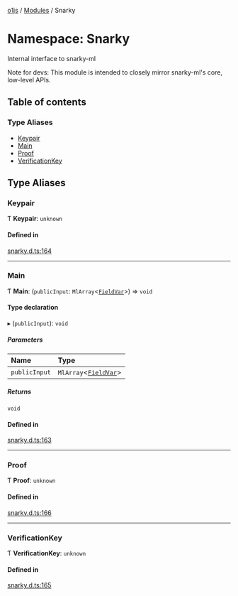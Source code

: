 [o1js](../README.md) / [Modules](../modules.md) / Snarky

# Namespace: Snarky

Internal interface to snarky-ml

Note for devs: This module is intended to closely mirror snarky-ml's core, low-level APIs.

## Table of contents

### Type Aliases

- [Keypair](Snarky.md#keypair)
- [Main](Snarky.md#main)
- [Proof](Snarky.md#proof)
- [VerificationKey](Snarky.md#verificationkey)

## Type Aliases

### Keypair

Ƭ **Keypair**: `unknown`

#### Defined in

[snarky.d.ts:164](https://github.com/o1-labs/o1js/blob/c19ea70/src/snarky.d.ts#L164)

___

### Main

Ƭ **Main**: (`publicInput`: `MlArray`\<[`FieldVar`](../modules.md#fieldvar-1)\>) => `void`

#### Type declaration

▸ (`publicInput`): `void`

##### Parameters

| Name | Type |
| :------ | :------ |
| `publicInput` | `MlArray`\<[`FieldVar`](../modules.md#fieldvar-1)\> |

##### Returns

`void`

#### Defined in

[snarky.d.ts:163](https://github.com/o1-labs/o1js/blob/c19ea70/src/snarky.d.ts#L163)

___

### Proof

Ƭ **Proof**: `unknown`

#### Defined in

[snarky.d.ts:166](https://github.com/o1-labs/o1js/blob/c19ea70/src/snarky.d.ts#L166)

___

### VerificationKey

Ƭ **VerificationKey**: `unknown`

#### Defined in

[snarky.d.ts:165](https://github.com/o1-labs/o1js/blob/c19ea70/src/snarky.d.ts#L165)
